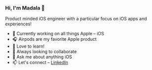 ### Hi, I'm Madala 👋

Product minded iOS engineer with a particular focus on iOS apps and experiences!

- 🔭 Currently working on all things Apple – iOS
- 🎧 Airpods are my favorite Apple product
- 🌱 Love to learn!
- 👯 Always looking to collaborate
- 💬 Ask me about anything iOS
- 📫 Let's connect – [LinkedIn](https://www.linkedin.com/in/madalamathurin)
